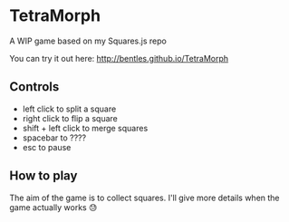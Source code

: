 TetraMorph
==========
A WIP game based on my Squares.js repo

You can try it out here:
http://bentles.github.io/TetraMorph

Controls
---------
- left click to split a square
- right click to flip a square
- shift + left click to merge squares
- spacebar to ????
- esc to pause

How to play
-----------
The aim of the game is to collect squares. I'll give more details when the game actually works :sweat:
